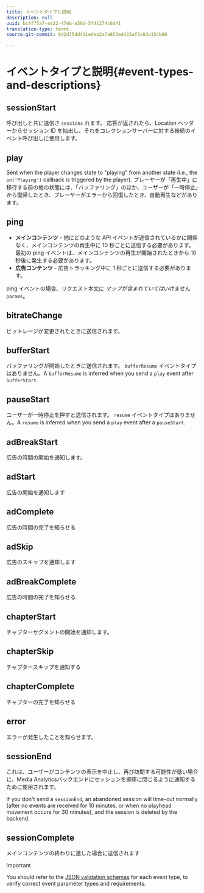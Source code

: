 ```yaml
---
title: イベントタイプと説明
description: null
uuid: bc4f75a7-ea22-47eb-a50d-5f41274c6d41
translation-type: tm+mt
source-git-commit: 0d2d75dd411edea2a7a853ed425af5c6da154b06

---
```



# イベントタイプと説明{#event-types-and-descriptions}

## sessionStart

呼び出しと共に送信さ `sessions` れます。 応答が返されたら、Location ヘッダーからセッション ID を抽出し、それをコレクションサーバーに対する後続のイベント呼び出しに使用します。

## play

Sent when the player changes state to "playing" from another state (i.e., the `on('Playing')` callback is triggered by the player). プレーヤーが「再生中」に移行する前の他の状態には、「バッファリング」のほか、ユーザーが「一時停止」から復帰したとき、プレーヤーがエラーから回復したとき、自動再生などがあります。

## ping

* **メインコンテンツ** - 他にどのような API イベントが送信されているかに関係なく、メインコンテンツの再生中に 10 秒ごとに送信する必要があります。最初の ping イベントは、メインコンテンツの再生が開始されたときから 10 秒後に発生する必要があります。
* **広告コンテンツ** - 広告トラッキング中に 1 秒ごとに送信する必要があります。

ping イベントの場合、リクエスト本文に *マップが含まれていては*&#x200B;いけません`params`。

## bitrateChange

ビットレージが変更されたときに送信されます。

## bufferStart

バッファリングが開始したときに送信されます。 `bufferResume` イベントタイプはありません。A `bufferResume` is inferred when you send a `play` event after `bufferStart`.

## pauseStart

ユーザーが一時停止を押すと送信されます。 `resume` イベントタイプはありません。A `resume` is inferred when you send a `play` event after a `pauseStart`.

## adBreakStart

広告の時間の開始を通知します。

## adStart

広告の開始を通知します

## adComplete

広告の時間の完了を知らせる

## adSkip

広告のスキップを通知します

## adBreakComplete

広告の時間の完了を知らせる

## chapterStart

チャプターセグメントの開始を通知します。

## chapterSkip

チャプタースキップを通知する

## chapterComplete

チャプターの完了を知らせる

## error

エラーが発生したことを知らせます。

## sessionEnd

これは、ユーザーがコンテンツの表示を中止し、再び訪問する可能性が低い場合に、Media Analyticsバックエンドにセッションを即座に閉じるように通知するために使用されます。

If you don't send a `sessionEnd`, an abandoned session will time-out normally (after no events are received for 10 minutes, or when no playhead movement occurs for 30 minutes), and the session is deleted by the backend.

## sessionComplete

メインコンテンツの終わりに達した場合に送信されます

>[!IMPORTANT]
>
>You should refer to the [JSON validation schemas](/help/media-collection-api/mc-api-ref/mc-api-json-validation.md) for each event type, to verify correct event parameter types and requirements.

